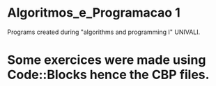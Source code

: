 # Algoritmos_e_Programacao 1
Programs created during "algorithms and programming I" UNIVALI.
# Some exercices were made using Code::Blocks hence the CBP files.
